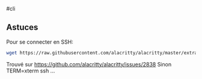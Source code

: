 #cli 
## Astuces
Pour se connecter en SSH:
```sh
wget https://raw.githubusercontent.com/alacritty/alacritty/master/extra/alacritty.info && tic -xe alacritty,alacritty-direct alacritty.info && rm alacritty.info
```
Trouvé sur <https://github.com/alacritty/alacritty/issues/2838>
Sinon TERM=xterm ssh ...

